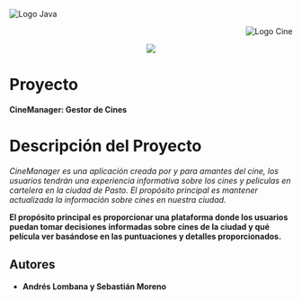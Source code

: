 <p align="left">
    <img src="https://seeklogo.com/images/J/java-logo-7833D1D21A-seeklogo.com.png" alt="Logo Java">
</p>
<p align="right">
    <img src="https://images-wixmp-ed30a86b8c4ca887773594c2.wixmp.com/f/2e80767e-a234-406a-846f-f6c7d68d40e1/dcr8tfy-d2ee95f6-9006-49cb-a4ed-5e12c5bc6882.png/v1/fill/w_256,h_256/movies_icon_folder_by_kalinda2_dcr8tfy-fullview.png?token=eyJ0eXAiOiJKV1QiLCJhbGciOiJIUzI1NiJ9.eyJzdWIiOiJ1cm46YXBwOjdlMGQxODg5ODIyNjQzNzNhNWYwZDQxNWVhMGQyNmUwIiwiaXNzIjoidXJuOmFwcDo3ZTBkMTg4OTgyMjY0MzczYTVmMGQ0MTVlYTBkMjZlMCIsIm9iaiI6W1t7ImhlaWdodCI6Ijw9MjU2IiwicGF0aCI6IlwvZlwvMmU4MDc2N2UtYTIzNC00MDZhLTg0NmYtZjZjN2Q2OGQ0MGUxXC9kY3I4dGZ5LWQyZWU5NWY2LTkwMDYtNDljYi1hNGVkLTVlMTJjNWJjNjg4Mi5wbmciLCJ3aWR0aCI6Ijw9MjU2In1dXSwiYXVkIjpbInVybjpzZXJ2aWNlOmltYWdlLm9wZXJhdGlvbnMiXX0.x91ukKhhzg-G2y22u2yPfDffDO8b4SPZjK3Rmf7saxo" alt="Logo Cine">
</p>
<p align="center">
    <img src="https://img.shields.io/badge/GitHub-%23121011.svg?style=for-the-badge&logo=github&logoColor=white">
</p>

# Proyecto

**CineManager: Gestor de Cines**

# Descripción del Proyecto

*CineManager es una aplicación creada por y para amantes del cine, los usuarios tendrán una experiencia informativa sobre los cines y peliculas en cartelera en la ciudad de Pasto. El propósito principal es mantener actualizada la información sobre cines en nuestra ciudad.*

 **El propósito principal es proporcionar una plataforma donde los usuarios puedan tomar decisiones informadas sobre cines de la ciudad y qué película ver basándose en las puntuaciones y detalles proporcionados.**

## Autores

* **Andrés Lombana y Sebastián Moreno** 

